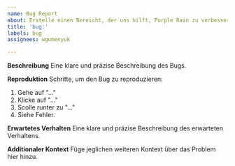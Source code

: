 ```yaml
---
name: Bug Report
about: Erstelle einen Bereicht, der uns hilft, Purple Rain zu verbessern.
title: 'bug:'
labels: bug
assignees: wgumenyuk

---
```


**Beschreibung**
Eine klare und präzise Beschreibung des Bugs.

**Reproduktion**
Schritte, um den Bug  zu reproduzieren:
1. Gehe auf "..."
2. Klicke auf "..."
3. Scolle runter zu "..."
4. Siehe Fehler.

**Erwartetes Verhalten**
Eine klare und präzise Beschreibung des erwarteten Verhaltens.

**Additionaler Kontext**
Füge jeglichen weiteren Kontext über das Problem hier hinzu.
